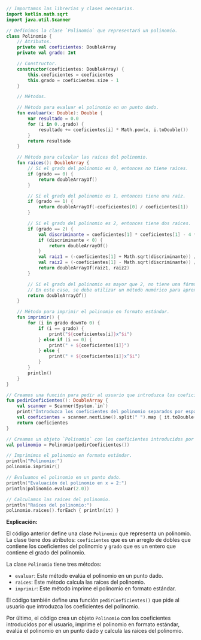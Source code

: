 ```kotlin
// Importamos las librerías y clases necesarias.
import kotlin.math.sqrt
import java.util.Scanner

// Definimos la clase `Polinomio` que representará un polinomio.
class Polinomio {
    // Atributos.
    private val coeficientes: DoubleArray
    private val grado: Int

    // Constructor.
    constructor(coeficientes: DoubleArray) {
        this.coeficientes = coeficientes
        this.grado = coeficientes.size - 1
    }

    // Métodos.

    // Método para evaluar el polinomio en un punto dado.
    fun evaluar(x: Double): Double {
        var resultado = 0.0
        for (i in 0..grado) {
            resultado += coeficientes[i] * Math.pow(x, i.toDouble())
        }
        return resultado
    }

    // Método para calcular las raíces del polinomio.
    fun raices(): DoubleArray {
        // Si el grado del polinomio es 0, entonces no tiene raíces.
        if (grado == 0) {
            return doubleArrayOf()
        }

        // Si el grado del polinomio es 1, entonces tiene una raíz.
        if (grado == 1) {
            return doubleArrayOf(-coeficientes[0] / coeficientes[1])
        }

        // Si el grado del polinomio es 2, entonces tiene dos raíces.
        if (grado == 2) {
            val discriminante = coeficientes[1] * coeficientes[1] - 4 * coeficientes[0] * coeficientes[2]
            if (discriminante < 0) {
                return doubleArrayOf()
            }
            val raiz1 = (-coeficientes[1] + Math.sqrt(discriminante)) / (2 * coeficientes[2])
            val raiz2 = (-coeficientes[1] - Math.sqrt(discriminante)) / (2 * coeficientes[2])
            return doubleArrayOf(raiz1, raiz2)
        }

        // Si el grado del polinomio es mayor que 2, no tiene una fórmula general para calcular las raíces.
        // En este caso, se debe utilizar un método numérico para aproximar las raíces.
        return doubleArrayOf()
    }

    // Método para imprimir el polinomio en formato estándar.
    fun imprimir() {
        for (i in grado downTo 0) {
            if (i == grado) {
                print("${coeficientes[i]}x^$i")
            } else if (i == 0) {
                print(" + ${coeficientes[i]}")
            } else {
                print(" + ${coeficientes[i]}x^$i")
            }
        }
        println()
    }
}

// Creamos una función para pedir al usuario que introduzca los coeficientes del polinomio.
fun pedirCoeficientes(): DoubleArray {
    val scanner = Scanner(System.`in`)
    print("Introduzca los coeficientes del polinomio separados por espacios: ")
    val coeficientes = scanner.nextLine().split(" ").map { it.toDouble() }.toDoubleArray()
    return coeficientes
}

// Creamos un objeto `Polinomio` con los coeficientes introducidos por el usuario.
val polinomio = Polinomio(pedirCoeficientes())

// Imprimimos el polinomio en formato estándar.
println("Polinomio:")
polinomio.imprimir()

// Evaluamos el polinomio en un punto dado.
println("Evaluación del polinomio en x = 2:")
println(polinomio.evaluar(2.0))

// Calculamos las raíces del polinomio.
println("Raíces del polinomio:")
polinomio.raices().forEach { println(it) }
```

**Explicación:**

El código anterior define una clase `Polinomio` que representa un polinomio. La clase tiene dos atributos: `coeficientes` que es un arreglo de dobles que contiene los coeficientes del polinomio y `grado` que es un entero que contiene el grado del polinomio.

La clase `Polinomio` tiene tres métodos:

* `evaluar`: Este método evalúa el polinomio en un punto dado.
* `raices`: Este método calcula las raíces del polinomio.
* `imprimir`: Este método imprime el polinomio en formato estándar.

El código también define una función `pedirCoeficientes()` que pide al usuario que introduzca los coeficientes del polinomio.

Por último, el código crea un objeto `Polinomio` con los coeficientes introducidos por el usuario, imprime el polinomio en formato estándar, evalúa el polinomio en un punto dado y calcula las raíces del polinomio.